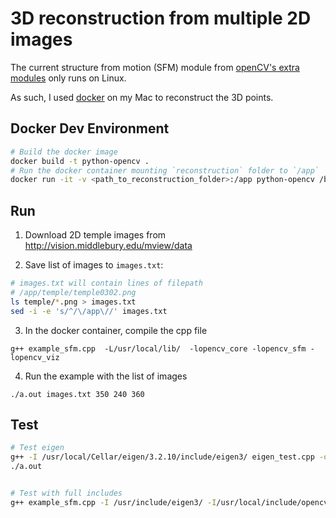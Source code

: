 # 3D reconstruction from multiple 2D images

The current structure from motion (SFM) module from [openCV's extra modules](https://github.com/opencv/opencv_contrib) only runs on Linux.

As such, I used [docker](https://www.docker.com) on my Mac to reconstruct the 3D points.

## Docker Dev Environment
```sh
# Build the docker image
docker build -t python-opencv .
# Run the docker container mounting `reconstruction` folder to `/app`
docker run -it -v <path_to_reconstruction_folder>:/app python-opencv /bin/bash
```

## Run
1) Download 2D temple images from <http://vision.middlebury.edu/mview/data>

2) Save list of images to `images.txt`:
```sh
# images.txt will contain lines of filepath
# /app/temple/temple0302.png
ls temple/*.png > images.txt
sed -i -e 's/^/\/app\//' images.txt
```
3) In the docker container, compile the cpp file
```
g++ example_sfm.cpp  -L/usr/local/lib/  -lopencv_core -lopencv_sfm -lopencv_viz
```
4) Run the example with the list of images
```
./a.out images.txt 350 240 360
```

## Test
```sh
# Test eigen
g++ -I /usr/local/Cellar/eigen/3.2.10/include/eigen3/ eigen_test.cpp -o eigen
./a.out


# Test with full includes
g++ example_sfm.cpp -I /usr/include/eigen3/ -I/usr/local/include/opencv -I/usr/local/include/opencv2 -L /usr/local/share/OpenCV/3rdparty/lib/ -L/usr/local/lib/ -L /usr/include/eigen3/ -lopencv_core -lopencv_imgproc -lopencv_highgui -lopencv_ml -lopencv_optflow -lopencv_sfm -lopencv_viz
```